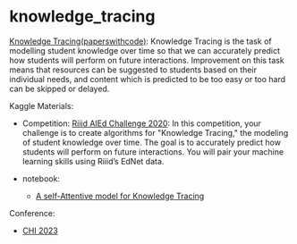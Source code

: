 # knowledge_tracing

[Knowledge Tracing(paperswithcode)](https://paperswithcode.com/task/knowledge-tracing): Knowledge Tracing is the task of modelling student knowledge over time so that we can accurately predict how students will perform on future interactions. Improvement on this task means that resources can be suggested to students based on their individual needs, and content which is predicted to be too easy or too hard can be skipped or delayed.


Kaggle Materials: 
- Competition:
[Riiid AIEd Challenge 2020](https://www.kaggle.com/competitions/riiid-test-answer-prediction/overview): In this competition, your challenge is to create algorithms for "Knowledge Tracing," the modeling of student knowledge over time. The goal is to accurately predict how students will perform on future interactions. You will pair your machine learning skills using Riiid’s EdNet data.

- notebook:
    - [A self-Attentive model for Knowledge Tracing](https://www.kaggle.com/code/wangsg/a-self-attentive-model-for-knowledge-tracing/notebook)

Conference:
- [CHI 2023](https://chi2023.acm.org/)